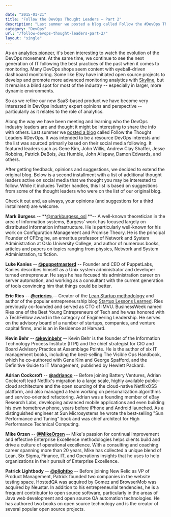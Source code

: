 ```yaml
---

date: "2015-01-21"
title: "Follow the DevOps Thought Leaders – Part 2"
description: "Last summer we posted a blog called Follow the #DevOps Thought Leaders. After getting feedback and suggestions, we decided to extend the original blog."
category: "DevOps"
url: "/follow-devops-thought-leaders-part-2/"
layout: "single"
---
```



As an [analytics pioneer](https://www.metricly.com/), it's been interesting to watch the evolution of the DevOps movement. At the same time, we continue to see the next generation of IT following the best practices of the past when it comes to monitoring. Many DevOps shops seem content with eyeball-driven dashboard monitoring.  Some like Etsy have initiated open source projects to develop and promote more advanced monitoring analytics with [Skyline](https://github.com/etsy/skyline), but it remains a blind spot for most of the industry -- especially in larger, more dynamic environments.

So as we refine our new SaaS-based product we have become very interested in DevOps industry expert opinions and perspective -- particularly as it relates to the role of analytics.

Along the way we have been meeting and learning who the DevOps industry leaders are and thought it might be interesting to share the info with others. Last summer we [posted a blog](https://www.metricly.com/follow-thought-leaders-devops) called Follow the Thought Leaders #DevOps. It was intended to be a resource DevOps interests and the list was sourced primarily based on their social media following.  It featured leaders such as Gene Kim, John Willis, Andrew Clay Shaffer, Jesse Robbins, Patrick DeBois, Jez Humble, John Allspaw, Damon Edwards, and others.

After getting feedback, opinions and suggestions, we decided to extend the original blog. Below is a second installment with a list of additional thought leaders active on social media that we thought you may be interested to follow. While it includes Twitter handles, this list is based on suggestions from some of the thought leaders who were on the list of our original blog.

Check it out and, as always, your opinions (and suggestions for a third installment) are welcome.

**Mark Burgess** -- **[@markburgess_osl](https://twitter.com/markburgess_osl) **-- A well-known theoretician in the area of information systems, Burgess' work has focused largely on distributed information infrastructure.  He is particularly well-known for his work on Configuration Management and Promise Theory. He is the principal Founder of CFEngine, an emeritus professor of Network and System Administration at Oslo University College, and author of numerous books, articles and papers on topics ranging from physics, Network and System Administration, to fiction.

**Luke Kanies** -- [**@puppetmasterd**](https://twitter.com/puppetmasterd "Luke Kanies") -- Founder and CEO of PuppetLabs, Kanies describes himself as a Unix system administrator and developer turned entrepreneur. He says he has focused his administration career on server automation, and working as a consultant with the current generation of tools convincing him that things could be better.

**Eric Ries** -- [**@ericries** ](https://twitter.com/ericries "Eric Ries")-- Creator of the [Lean Startup methodology](http://www.startuplessonslearned.com/2008/09/lean-startup.html)  and author of the popular entrepreneurship blog [Startup Lessons Learned](http://www.startuplessonslearned.com/). Ries previously co-founded and served as CTO of IMVU.  BusinessWeek named Ries one of the Best Young Entrepreneurs of Tech and he was honored with a TechFellow award in the category of Engineering Leadership.  He serves on the advisory board of a number of startups, companies, and venture capital firms, and is an in Residence at Harvard.

**Kevin Behr** -- [**@kevinbehr**](https://twitter.com/kevinbehr "Kevin Behr") -- Kevin Behr is the founder of the Information Technology Process Institute (ITPI) and the chief strategist for CIO and Board Advisory Practice at Assemblage Pointe. He is the author of six IT management books, including the best-selling The Visible Ops Handbook, which he co-authored with Gene Kim and George Spafford, and the Definitive Guide to IT Management, published by Hewlett Packard.

**Adrian Cockcroft** -- [**@adrianco**](https://twitter.com/adrianco "Adrian Cockcroft") -- Before joining Battery Ventures, Adrian Cockcroft lead Netflix's migration to a large scale, highly available public-cloud architecture and the open sourcing of the cloud-native NetflixOSS platform, and also managed a team working on personalization algorithms and service-oriented refactoring. Adrian was a founding member of eBay Research Labs, developing advanced mobile applications and even building his own homebrew phone, years before iPhone and Android launched. As a distinguished engineer at Sun Microsystems he wrote the best-selling "Sun Performance and Tuning" book and was chief architect for High Performance Technical Computing.

**Mike Orzen** -- [**@MikeOrzen**](https://twitter.com/mikeorzen "Mike Orzen") -- Mike's passion for continual improvement and effective Enterprise Excellence methodologies helps clients build and drive a culture of operational excellence. With a consulting and coaching career spanning more than 20 years, Mike has collected a unique blend of Lean, Six Sigma, Finance, IT, and Operations insights that he uses to help organizations in their pursuit of Enterprise Excellence.

**Patrick Lightbody** -- [**@plightbo**](https://twitter.com/plightbo "Patrick Lightbody") -- Before joining New Relic as VP of Product Management, Patrick founded two companies in the website testing space. HostedQA was acquired by Gomez and BrowserMob was acquired by Neustar. In addition to his entrepreneurial tendencies, he is a frequent contributor to open source software, particularly in the areas of Java web development and open source QA automation technologies.  He has authored two books on open source technology and is the creator of several popular open source projects.
